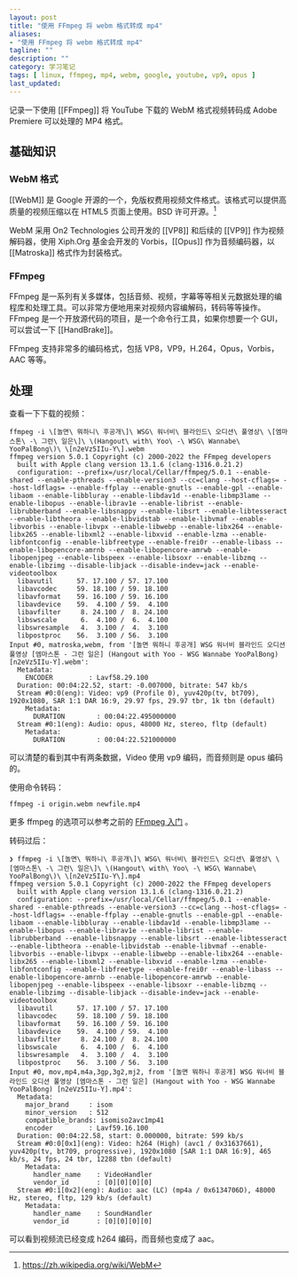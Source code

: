 ```yaml
---
layout: post
title: "使用 FFmpeg 将 webm 格式转成 mp4"
aliases:
- "使用 FFmpeg 将 webm 格式转成 mp4"
tagline: ""
description: ""
category: 学习笔记
tags: [ linux, ffmpeg, mp4, webm, google, youtube, vp9, opus ]
last_updated:
---
```


记录一下使用 [[FFmpeg]] 将 YouTube 下载的 WebM 格式视频转码成 Adobe Premiere 可以处理的 MP4 格式。

## 基础知识

### WebM 格式
[[WebM]] 是 Google 开源的一个，免版权费用视频文件格式。该格式可以提供高质量的视频压缩以在 HTML5 页面上使用。BSD 许可开源。[^wiki]

[^wiki]: <https://zh.wikipedia.org/wiki/WebM>

WebM 采用 On2 Technologies 公司开发的 [[VP8]] 和后续的 [[VP9]] 作为视频解码器，使用 Xiph.Org 基金会开发的 Vorbis，[[Opus]] 作为音频编码器，以 [[Matroska]] 格式作为封装格式。

### FFmpeg
FFmpeg 是一系列有关多媒体，包括音频、视频，字幕等等相关元数据处理的编程库和处理工具。可以非常方便地用来对视频内容编解码，转码等等操作。FFmpeg 是一个开放源代码的项目，是一个命令行工具，如果你想要一个 GUI，可以尝试一下 [[HandBrake]]。

FFmpeg 支持非常多的编码格式，包括 VP8，VP9，H.264，Opus，Vorbis，AAC 等等。

## 处理

查看一下下载的视频：

```
ffmpeg -i \[놀면\ 뭐하니\ 후공개\]\ WSG\ 워너비\ 블라인드\ 오디션\ 풀영상\ \[엠마스톤\ -\ 그런\ 일은\]\ \(Hangout\ with\ Yoo\ -\ WSG\ Wannabe\ YooPalBong\)\ \[n2eVz5IIu-Y\].webm
ffmpeg version 5.0.1 Copyright (c) 2000-2022 the FFmpeg developers
  built with Apple clang version 13.1.6 (clang-1316.0.21.2)
  configuration: --prefix=/usr/local/Cellar/ffmpeg/5.0.1 --enable-shared --enable-pthreads --enable-version3 --cc=clang --host-cflags= --host-ldflags= --enable-ffplay --enable-gnutls --enable-gpl --enable-libaom --enable-libbluray --enable-libdav1d --enable-libmp3lame --enable-libopus --enable-librav1e --enable-librist --enable-librubberband --enable-libsnappy --enable-libsrt --enable-libtesseract --enable-libtheora --enable-libvidstab --enable-libvmaf --enable-libvorbis --enable-libvpx --enable-libwebp --enable-libx264 --enable-libx265 --enable-libxml2 --enable-libxvid --enable-lzma --enable-libfontconfig --enable-libfreetype --enable-frei0r --enable-libass --enable-libopencore-amrnb --enable-libopencore-amrwb --enable-libopenjpeg --enable-libspeex --enable-libsoxr --enable-libzmq --enable-libzimg --disable-libjack --disable-indev=jack --enable-videotoolbox
  libavutil      57. 17.100 / 57. 17.100
  libavcodec     59. 18.100 / 59. 18.100
  libavformat    59. 16.100 / 59. 16.100
  libavdevice    59.  4.100 / 59.  4.100
  libavfilter     8. 24.100 /  8. 24.100
  libswscale      6.  4.100 /  6.  4.100
  libswresample   4.  3.100 /  4.  3.100
  libpostproc    56.  3.100 / 56.  3.100
Input #0, matroska,webm, from '[놀면 뭐하니 후공개] WSG 워너비 블라인드 오디션 풀영상 [엠마스톤 - 그런 일은] (Hangout with Yoo - WSG Wannabe YooPalBong) [n2eVz5IIu-Y].webm':
  Metadata:
    ENCODER         : Lavf58.29.100
  Duration: 00:04:22.52, start: -0.007000, bitrate: 547 kb/s
  Stream #0:0(eng): Video: vp9 (Profile 0), yuv420p(tv, bt709), 1920x1080, SAR 1:1 DAR 16:9, 29.97 fps, 29.97 tbr, 1k tbn (default)
    Metadata:
      DURATION        : 00:04:22.495000000
  Stream #0:1(eng): Audio: opus, 48000 Hz, stereo, fltp (default)
    Metadata:
      DURATION        : 00:04:22.521000000
```

可以清楚的看到其中有两条数据，Video 使用 vp9 编码，而音频则是 opus 编码的。

使用命令转码：

    ffmpeg -i origin.webm newfile.mp4

更多 ffmpeg 的选项可以参考之前的 [FFmpeg 入门](/post/2015/12/ffmpeg-first.html) 。

转码过后：

```
❯ ffmpeg -i \[놀면\ 뭐하니\ 후공개\]\ WSG\ 워너비\ 블라인드\ 오디션\ 풀영상\ \[엠마스톤\ -\ 그런\ 일은\]\ \(Hangout\ with\ Yoo\ -\ WSG\ Wannabe\ YooPalBong\)\ \[n2eVz5IIu-Y\].mp4
ffmpeg version 5.0.1 Copyright (c) 2000-2022 the FFmpeg developers
  built with Apple clang version 13.1.6 (clang-1316.0.21.2)
  configuration: --prefix=/usr/local/Cellar/ffmpeg/5.0.1 --enable-shared --enable-pthreads --enable-version3 --cc=clang --host-cflags= --host-ldflags= --enable-ffplay --enable-gnutls --enable-gpl --enable-libaom --enable-libbluray --enable-libdav1d --enable-libmp3lame --enable-libopus --enable-librav1e --enable-librist --enable-librubberband --enable-libsnappy --enable-libsrt --enable-libtesseract --enable-libtheora --enable-libvidstab --enable-libvmaf --enable-libvorbis --enable-libvpx --enable-libwebp --enable-libx264 --enable-libx265 --enable-libxml2 --enable-libxvid --enable-lzma --enable-libfontconfig --enable-libfreetype --enable-frei0r --enable-libass --enable-libopencore-amrnb --enable-libopencore-amrwb --enable-libopenjpeg --enable-libspeex --enable-libsoxr --enable-libzmq --enable-libzimg --disable-libjack --disable-indev=jack --enable-videotoolbox
  libavutil      57. 17.100 / 57. 17.100
  libavcodec     59. 18.100 / 59. 18.100
  libavformat    59. 16.100 / 59. 16.100
  libavdevice    59.  4.100 / 59.  4.100
  libavfilter     8. 24.100 /  8. 24.100
  libswscale      6.  4.100 /  6.  4.100
  libswresample   4.  3.100 /  4.  3.100
  libpostproc    56.  3.100 / 56.  3.100
Input #0, mov,mp4,m4a,3gp,3g2,mj2, from '[놀면 뭐하니 후공개] WSG 워너비 블라인드 오디션 풀영상 [엠마스톤 - 그런 일은] (Hangout with Yoo - WSG Wannabe YooPalBong) [n2eVz5IIu-Y].mp4':
  Metadata:
    major_brand     : isom
    minor_version   : 512
    compatible_brands: isomiso2avc1mp41
    encoder         : Lavf59.16.100
  Duration: 00:04:22.58, start: 0.000000, bitrate: 599 kb/s
  Stream #0:0[0x1](eng): Video: h264 (High) (avc1 / 0x31637661), yuv420p(tv, bt709, progressive), 1920x1080 [SAR 1:1 DAR 16:9], 465 kb/s, 24 fps, 24 tbr, 12288 tbn (default)
    Metadata:
      handler_name    : VideoHandler
      vendor_id       : [0][0][0][0]
  Stream #0:1[0x2](eng): Audio: aac (LC) (mp4a / 0x6134706D), 48000 Hz, stereo, fltp, 129 kb/s (default)
    Metadata:
      handler_name    : SoundHandler
      vendor_id       : [0][0][0][0]
```

可以看到视频流已经变成 h264 编码，而音频也变成了 aac。
